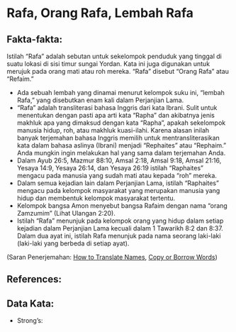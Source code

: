 # Rafa, Orang Rafa, Lembah Rafa

## Fakta-fakta:

Istilah “Rafa” adalah sebutan untuk sekelompok penduduk yang tinggal di suatu lokasi di sisi timur sungai Yordan. Kata ini juga digunakan untuk merujuk pada orang mati atau roh mereka. “Rafa” disebut “Orang Rafa” atau “Refaim.”

* Ada sebuah lembah yang dinamai menurut kelompok suku ini, “lembah Rafa,” yang disebutkan enam kali dalam Perjanjian Lama.
* “Rafa” adalah transliterasi bahasa Inggris dari kata Ibrani. Sulit untuk menentukan dengan pasti apa arti kata “Rapha” dan akibatnya jenis makhluk apa yang dimaksud dengan kata “Rapha”, apakah sekelompok manusia hidup, roh, atau makhluk kuasi-ilahi. Karena alasan inilah banyak terjemahan bahasa Inggris memilih untuk mentransliterasikan kata dalam bahasa aslinya (Ibrani) menjadi “Rephaites” atau “Rephaim.” Anda mungkin ingin melakukan hal yang sama dalam terjemahan Anda.
* Dalam Ayub 26:5, Mazmur 88:10, Amsal 2:18, Amsal 9:18, Amsal 21:16, Yesaya 14:9, Yesaya 26:14, dan Yesaya 26:19 istilah “Raphaites” mengacu pada manusia yang sudah mati atau kepada “roh” mereka.
* Dalam semua kejadian lain dalam Perjanjian Lama, istilah “Raphaites” mengacu pada kelompok masyarakat yang merupakan manusia yang hidup dan membentuk kelompok masyarakat tertentu.
* Kelompok bangsa Amon menyebut bangsa Rafaim dengan nama “orang Zamzumim” (Lihat Ulangan 2:20).
* Istilah “Rafa” menunjuk pada kelompok orang yang hidup dalam setiap kejadian dalam Perjanjian Lama kecuali dalam 1 Tawarikh 8:2 dan 8:37. Dalam dua ayat ini, istilah Rafa menunjuk pada nama seorang laki-laki (laki-laki yang berbeda di setiap ayat).

(Saran Penerjemahan: [How to Translate Names](rc://en/ta/man/translate/translate-names), [Copy or Borrow Words](rc://en/ta/man/translate/translate-transliterate))


## References:


## Data Kata:

* Strong’s: 
